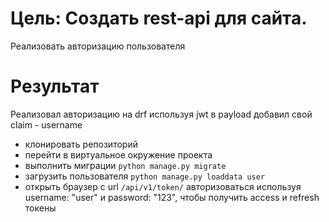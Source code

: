 # Цель: Создать rest-api для сайта. 
Реализовать авторизацию пользователя

# Результат
Реализовал авторизацию на drf используя jwt
в payload добавил свой claim - username

* клонировать репозиторий
* перейти в виртуальное окружение проекта
* выполнить миграции `python manage.py migrate`
* загрузить пользователя `python manage.py loaddata user`
* открыть браузер c url `/api/v1/token/` авторизоваться используя username: "user" и password: "123", чтобы получить access и refresh токены